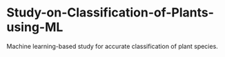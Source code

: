 # Study-on-Classification-of-Plants-using-ML
Machine learning-based study for accurate classification of plant species.
